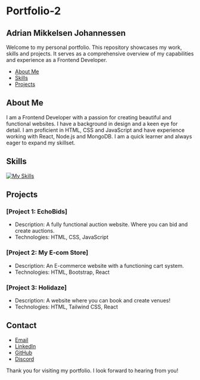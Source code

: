 # Portfolio-2

## Adrian Mikkelsen Johannessen

Welcome to my personal portfolio. This repository showcases my work, skills and projects. It serves as a comprehensive overview of my capabilities and experience as a Frontend Developer.

- [About Me](#about-me)
- [Skills](#skills)
- [Projects](#projects)

## About Me

I am a Frontend Developer with a passion for creating beautiful and functional websites. I have a background in design and a keen eye for detail. I am proficient in HTML, CSS and JavaScript and have experience working with React, Node.js and MongoDB. I am a quick learner and always eager to expand my skillset.

## Skills

[![My Skills](https://skillicons.dev/icons?i=html,css,js,figma,react,vite,git,sass,tailwind,bootstrap)](https://skillicons.dev)

## Projects

### [Project 1: EchoBids]

- Description: A fully functional auction website. Where you can bid and create auctions.
- Technologies: HTML, CSS, JavaScript

### [Project 2: My E-com Store]

- Description: An E-commerce website with a functioning cart system.
- Technologies: HTML, Bootstrap, React

### [Project 3: Holidaze]

- Description: A website where you can book and create venues!
- Technologies: HTML, Tailwind CSS, React

## Contact

- [Email](mailto:adrianjohannessen5@gmail.com)
- [LinkedIn](https://www.linkedin.com/in/adrian-johannessen-a26356249/)
- [GitHub](https://github.com/AdrianMikk)
- [Discord](HoiskyPoisky)

Thank you for visiting my portfolio. I look forward to hearing from you!
